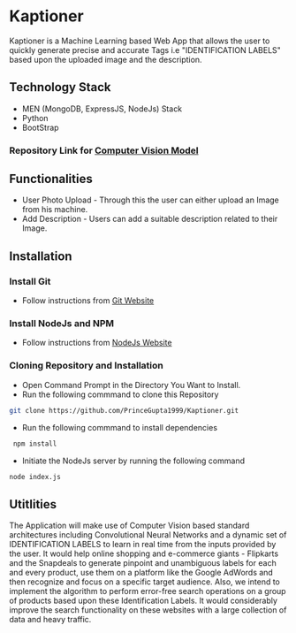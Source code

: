 # Kaptioner
Kaptioner is a Machine Learning based Web App that allows the user to quickly generate precise and accurate Tags i.e "IDENTIFICATION LABELS" based upon the uploaded image and the description.

## Technology Stack
* MEN (MongoDB, ExpressJS, NodeJs) Stack
* Python
* BootStrap


### Repository Link for [Computer Vision Model](https://github.com/ishankjain/hackBPIT)


## Functionalities
* User Photo Upload - Through this the user can either upload an Image from his machine.
* Add Description - Users can add a suitable description related to their Image.

## Installation

### Install Git
* Follow instructions from [Git Website](https://git-scm.com/downloads)

### Install NodeJs and NPM
* Follow instructions from [NodeJs Website](https://nodejs.org/en/download/)

### Cloning Repository and Installation
* Open Command Prompt in the Directory You Want to Install.
* Run the following commmand to clone this Repository
```bash
git clone https://github.com/PrinceGupta1999/Kaptioner.git
```
* Run the following commmand to install dependencies
```bash
 npm install
```
* Initiate the NodeJs server by running the following command
```bash
node index.js
```

## Utitlities
The Application will make use of Computer Vision based standard architectures including Convolutional Neural Networks and a dynamic set of IDENTIFICATION LABELS to learn in  real time from the inputs provided by the user.
It would help online shopping and e-commerce giants - Flipkarts and the Snapdeals to generate pinpoint and unambiguous labels for each and every product, use them on a platform like the Google AdWords and then recognize and focus on a specific target audience.
Also, we intend to implement the algorithm to perform error-free search operations on a group of products based upon these Identification Labels. It would considerably improve the search functionality on these websites with a large collection of data and heavy traffic.
